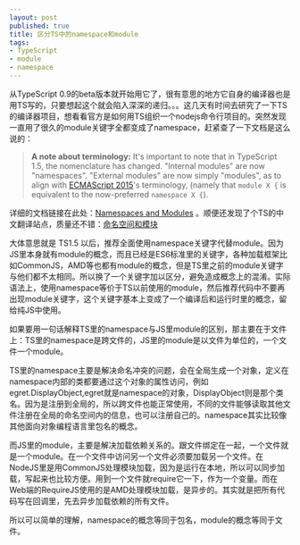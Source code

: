 ```yaml
---
layout: post
published: true
title: 区分TS中的namespace和module
tags:
- TypeScript
- module
- namespace
---
```


从TypeScript 0.9的beta版本就开始用它了，很有意思的地方它自身的编译器也是用TS写的，只要想起这个就会陷入深深的递归。。。这几天有时间去研究了一下TS的编译器项目，想看看官方是如何用TS组织一个nodejs命令行项目的。突然发现一直用了很久的module关键字全都变成了namespace，赶紧查了一下文档是这么说的：
> **A note about terminology:**
It's important to note that in TypeScript 1.5, the nomenclature has changed.
"Internal modules" are now "namespaces".
"External modules" are now simply "modules", as to align with [ECMAScript 2015](http://www.ecma-international.org/ecma-262/6.0/)'s terminology, (namely that `module X {` is equivalent to the now-preferred `namespace X {`).

详细的文档链接在此处：[Namespaces and Modules](https://github.com/Microsoft/TypeScript-Handbook/blob/master/pages/Namespaces%20and%20Modules.md) 。顺便还发现了个TS的中文翻译站点，质量还不错：[命名空间和模块](https://zhongsp.gitbooks.io/typescript-handbook/content/doc/handbook/Namespaces%20and%20Modules.html)

大体意思就是 TS1.5 以后，推荐全面使用namespace关键字代替module。因为JS里本身就有module的概念，而且已经是ES6标准里的关键字，各种加载框架比如CommonJS，AMD等也都有module的概念，但是TS里之前的module关键字与他们都不太相同。所以换了一个关键字加以区分，避免造成概念上的混淆。实际语法上，使用namespace等价于TS以前使用的module，然后推荐代码中不要再出现module关键字，这个关键字基本上变成了一个编译后和运行时里的概念，留给纯JS中使用。

如果要用一句话解释TS里的namespace与JS里module的区别，那主要在于文件上：TS里的namespace是跨文件的，JS里的module是以文件为单位的，一个文件一个module。

TS里的namespace主要是解决命名冲突的问题，会在全局生成一个对象，定义在namespace内部的类都要通过这个对象的属性访问，例如 egret.DisplayObject,egret就是namespace的对象，DisplayObject则是那个类名。因为是注册到全局的，所以跨文件也能正常使用，不同的文件能够读取其他文件注册在全局的命名空间内的信息，也可以注册自己的。namespace其实比较像其他面向对象编程语言里包名的概念。

而JS里的module，主要是解决加载依赖关系的。跟文件绑定在一起，一个文件就是一个module。在一个文件中访问另一个文件必须要加载另一个文件。在NodeJS里是用CommonJS处理模块加载，因为是运行在本地，所以可以同步加载，写起来也比较方便。用到一个文件就require它一下，作为一个变量。而在Web端的RequireJS使用的是AMD处理模块加载，是异步的。其实就是把所有代码写在回调里，先去异步加载依赖的所有文件。

所以可以简单的理解，namespace的概念等同于包名，module的概念等同于文件。
